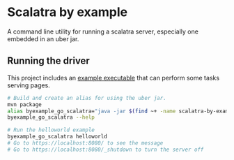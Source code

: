 Scalatra by example
==============================================================================

A command line utility for running a scalatra server, especially one embedded
in an uber jar.

Running the driver
------------------------------------------------------------------------------

This project includes an [example executable](src/main/java/com/skraba/byexample/scala/markd/MarkdGo.java) that can perform some tasks serving pages.

```bash
# Build and create an alias for using the uber jar.
mvn package
alias byexample_go_scalatra="java -jar $(find ~+ -name scalatra-by-example-*.jar | sort | head -n1)"
byexample_go_scalatra --help

# Run the helloworld example
byexample_go_scalatra helloworld
# Go to https://localhost:8080/ to see the message
# Go to https://localhost:8080/_shutdown to turn the server off 
```